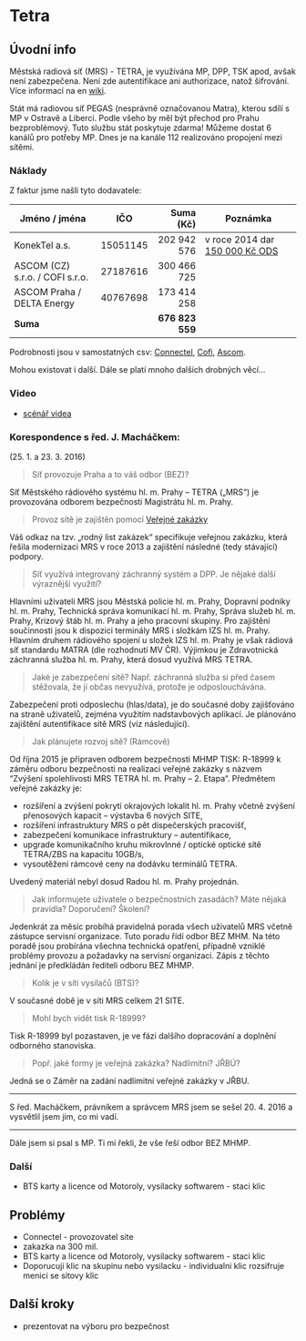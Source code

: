 # Tetra

## Úvodní info

Městská radiová síť (MRS) - TETRA, je využívána MP, DPP, TSK apod, avšak není zabezpečena. Není zde autentifikace ani authorizace, natož šifrování. Více informací na en [wiki][tetra].

Stát má radiovou síť PEGAS (nesprávně označovanou Matra), kterou sdílí s MP v Ostravě a Liberci. Podle všeho by měl být přechod pro Prahu bezproblémový. Tuto službu stát poskytuje zdarma! Můžeme dostat 6 kanálů pro potřeby MP. Dnes je na kanále 112 realizováno propojení mezi sítěmi.

### Náklady

Z faktur jsme našli tyto dodavatele:

| Jméno / jména                   | IČO      | Suma (Kč)       | Poznámka                             |
|---------------------------------|----------|----------------:|--------------------------------------|
| KonekTel a.s.                   | 15051145 |    202 942 576  | v roce 2014 dar [150 000 Kč ODS][dar] |
| ASCOM (CZ) s.r.o. / COFI s.r.o. | 27187616 |    300 466 725  | |
| ASCOM Praha / DELTA Energy      | 40767698 |    173 414 258  | |
| **Suma**                        |          | **676 823 559** | |

Podrobnosti jsou v samostatných csv: [Connectel](faktury_konektel.csv), [Cofi](./faktury_cofi.csv), [Ascom](./ascom.csv).

Mohou existovat i další. Dále se platí mnoho dalších drobných věcí...

### Video

- [scénář videa](./video.md)

### Korespondence s řed. J. Macháčkem:

(25. 1. a 23. 3. 2016)

> Síť provozuje Praha a to váš odbor (BEZ)?

Síť Městského rádiového systému hl. m. Prahy – TETRA („MRS“) je provozována odborem bezpečnosti Magistrátu hl. m. Prahy.

> Provoz sítě je zajištěn pomocí [Veřejné zakázky](http://www.praha.eu/jnp/cz/o_meste/finance/rodne_listy_zakazek/index.html?zakazkaId=141453)

Váš odkaz na tzv. „rodný list zakázek“ specifikuje veřejnou zakázku, která řešila modernizaci MRS  v roce 2013 a zajištění následné (tedy stávající) podpory.

> Síť využívá integrovaný záchranný systém a DPP. Je nějaké další výraznější využití?

Hlavními uživateli MRS jsou Městská policie hl. m. Prahy, Dopravní podniky hl. m. Prahy, Technická správa komunikací hl. m. Prahy, Správa služeb hl. m. Prahy, Krizový štáb hl. m. Prahy a jeho pracovní skupiny.  Pro zajištění součinnosti jsou k dispozici terminály MRS i složkám IZS hl. m. Prahy.  Hlavním druhem rádiového spojení u složek IZS hl. m. Prahy je však rádiová síť standardu MATRA (dle rozhodnutí MV ČR). Výjimkou je Zdravotnická záchranná služba hl. m. Prahy, která dosud využívá MRS TETRA.

> Jaké je zabezpečení sítě? Např. záchranná služba si před časem stěžovala, že jí občas nevyužívá, protože je odposlouchávána.

Zabezpečení proti odposlechu (hlas/data), je do současné doby zajišťováno na straně uživatelů, zejména využitím nadstavbových aplikací. Je plánováno zajištění autentifikace sítě MRS (viz následující).

> Jak plánujete rozvoj sítě? (Rámcově)

Od října 2015 je připraven odborem bezpečnosti MHMP TISK: R-18999 k záměru odboru bezpečnosti na realizaci veřejné zakázky s názvem “Zvýšení spolehlivosti MRS TETRA hl. m. Prahy – 2. Etapa“. Předmětem veřejné zakázky je:

- rozšíření a zvýšení pokrytí okrajových lokalit hl. m. Prahy včetně zvýšení přenosových kapacit – výstavba 6 nových SITE,
- rozšíření infrastruktury MRS o pět dispečerských pracovišť,
- zabezpečení komunikace infrastruktury – autentifikace,
- upgrade komunikačního kruhu mikrovlnné / optické optické sítě TETRA/ZBS na kapacitu 10GB/s,
- vysoutěžení rámcové ceny na dodávku terminálů TETRA.

Uvedený materiál nebyl dosud Radou hl. m. Prahy projednán.

> Jak informujete uživatele o bezpečnostních zasadách? Máte nějaká pravidla? Doporučení? Školení?

Jedenkrát za měsíc probíhá pravidelná porada všech uživatelů MRS včetně zástupce servisní organizace. Tuto poradu řídí odbor BEZ MHM. Na této poradě jsou probírána všechna technická opatření, případně vzniklé problémy provozu a požadavky na servisní organizaci. Zápis z těchto jednání je předkládán řediteli odboru BEZ MHMP.

> Kolik je v síti vysílačů (BTS)?

V současné době je v síti MRS celkem 21 SITE.

> Mohl bych vidět tisk R-18999?

Tisk R-18999 byl pozastaven,  je ve fázi dalšího dopracování a doplnění odborného stanoviska.

> Popř. jaké formy je veřejná zakázka? Nadlimitní? JŘBÚ?

Jedná se o Záměr na zadání nadlimitní veřejné zakázky v JŘBU.

---

S řed. Macháčkem, právníkem a správcem MRS jsem se sešel 20. 4. 2016 a vysvětlil jsem jim, co mi vadí.

---

Dále jsem si psal s MP. Ti mi řekli, že vše řeší odbor BEZ MHMP.


### Další

- BTS karty a licence od Motoroly, vysilacky softwarem - staci klic

## Problémy

- Connectel - provozovatel site
- zakazka na 300 mil.
- BTS karty a licence od Motoroly, vysilacky softwarem - staci klic
- Doporucuji klic na skupinu nebo vysilacku - individualni klic rozsifruje menici se sitovy klic

## Další kroky

- prezentovat na výboru pro bezpečnost

[dar]: http://www.politickefinance.cz/donor/view/514174
[tetra]: https://en.wikipedia.org/wiki/Terrestrial_Trunked_Radio
[RTL2832U]: https://www.google.cz/search?q=Realtek+RTL2832U&ie=utf-8&oe=utf-8&gws_rd=cr&ei=t8jWV6ewOoKnad24uKAK#q=Realtek+RTL2832U&tbm=shop
[connectel]: http://www.connectel-cz.com/

